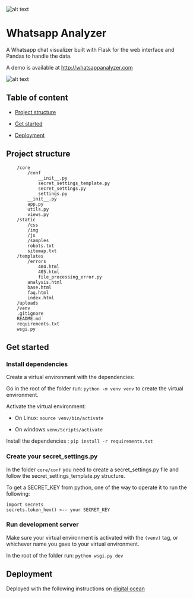 ![alt text](static/img/whatsapp_analyzer_logo.png "Whatapp Analyzer")

# Whatsapp Analyzer

A Whatsapp chat visualizer built with Flask for the web interface and Pandas to handle the data.

A demo is available at http://whatsappanalyzer.com 

![alt text](static/img/demo.gif "Whatapp Analyzer")

## Table of content

* [Project structure](#project-structure)

* [Get started](#get-started)

* [Deployment](#deployment)


## Project structure

```
    /core
        /conf 
            __init__.py
            secret_settings_template.py
            secret_settings.py
            settings.py
        __init__.py
        app.py
        utils.py
        views.py
    /static
        /css
        /img
        /js
        /samples
        robots.txt
        sitemap.txt
    /templates
        /errors
            404.html
            405.html
            file_processing_error.py
        analysis.html
        base.html
        faq.html
        index.html
    /uploads
    /venv
    .gitignore
    README.md
    requirements.txt
    wsgi.py
```

## Get started

### Install dependencies

Create a virtual environment with the dependencies:

Go in the root of the folder run: `python -m venv venv` to create the virtual environment.

Activate the virtual environment:

* On Linux: `source venv/bin/activate` 

* On windows `venv/Scripts/activate`

Install the dependencies : `pip install -r requirements.txt`

### Create your secret_settings.py

In the folder `core/conf` you need to create a secret_settings.py file and follow the secret_settings_template.py 
structure.

To get a SECRET_KEY from python, one of the way to operate it to run the following:

```
import secrets
secrets.token_hex() <-- your SECRET_KEY
```

### Run development server

Make sure your virtual environment is activated with the `(venv)` tag, or whichever name you gave to your virtual
environment.

In the root of the folder run: `python wsgi.py dev`

## Deployment

Deployed with the following instructions on [digital ocean](https://www.digitalocean.com/community/tutorials/how-to-serve-flask-applications-with-uswgi-and-nginx-on-ubuntu-18-04)
